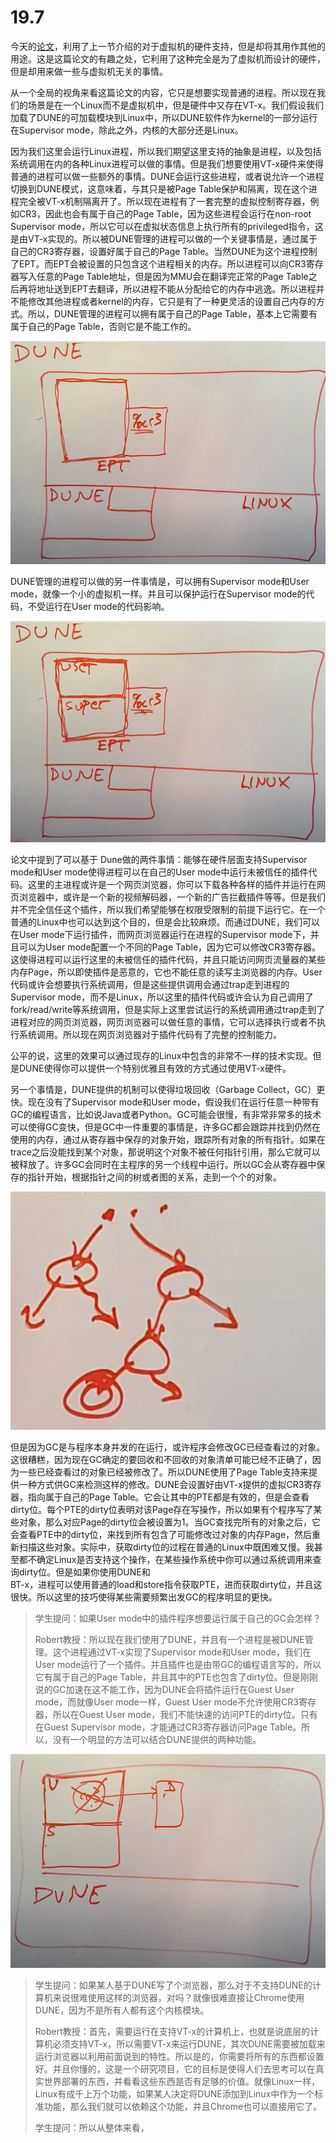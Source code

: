 # 19.7

今天的[论文](https://pdos.csail.mit.edu/6.828/2020/readings/belay-dune.pdf)，利用了上一节介绍的对于虚拟机的硬件支持，但是却将其用作其他的用途。这是这篇论文的有趣之处，它利用了这种完全是为了虚拟机而设计的硬件，但是却用来做一些与虚拟机无关的事情。

从一个全局的视角来看这篇论文的内容，它只是想要实现普通的进程。所以现在我们的场景是在一个Linux而不是虚拟机中，但是硬件中又存在VT-x。我们假设我们加载了DUNE的可加载模块到Linux中，所以DUNE软件作为kernel的一部分运行在Supervisor mode，除此之外，内核的大部分还是Linux。

因为我们这里会运行Linux进程，所以我们期望这里支持的抽象是进程，以及包括系统调用在内的各种Linux进程可以做的事情。但是我们想要使用VT-x硬件来使得普通的进程可以做一些额外的事情。DUNE会运行这些进程，或者说允许一个进程切换到DUNE模式，这意味着，与其只是被Page Table保护和隔离，现在这个进程完全被VT-x机制隔离开了。所以现在进程有了一套完整的虚拟控制寄存器，例如CR3，因此也会有属于自己的Page Table，因为这些进程会运行在non-root Supervisor mode，所以它可以在虚拟状态信息上执行所有的privileged指令，这是由VT-x实现的。所以被DUNE管理的进程可以做的一个关键事情是，通过属于自己的CR3寄存器，设置好属于自己的Page Table。当然DUNE为这个进程控制了EPT。而EPT会被设置的只包含这个进程相关的内存。所以进程可以向CR3寄存器写入任意的Page Table地址，但是因为MMU会在翻译完正常的Page Table之后再将地址送到EPT去翻译，所以进程不能从分配给它的内存中逃逸。所以进程并不能修改其他进程或者kernel的内存，它只是有了一种更灵活的设置自己内存的方式。所以，DUNE管理的进程可以拥有属于自己的Page Table，基本上它需要有属于自己的Page Table，否则它是不能工作的。

![](../.gitbook/assets/image%20%28747%29.png)

DUNE管理的进程可以做的另一件事情是，可以拥有Supervisor mode和User mode，就像一个小的虚拟机一样。并且可以保护运行在Supervisor mode的代码，不受运行在User mode的代码影响。

![](../.gitbook/assets/image%20%28749%29.png)

论文中提到了可以基于 Dune做的两件事情：能够在硬件层面支持Supervisor mode和User mode使得进程可以在自己的User mode中运行未被信任的插件代码。这里的主进程或许是一个网页浏览器，你可以下载各种各样的插件并运行在网页浏览器中，或许是一个新的视频解码器，一个新的广告拦截插件等等。但是我们并不完全信任这个插件，所以我们希望能够在权限受限制的前提下运行它。在一个普通的Linux中也可以达到这个目的，但是会比较麻烦。而通过DUNE，我们可以在User mode下运行插件，而网页浏览器运行在进程的Supervisor mode下，并且可以为User mode配置一个不同的Page Table，因为它可以修改CR3寄存器。这使得进程可以运行这里的未被信任的插件代码，并且只能访问网页流量器的某些内存Page，所以即使插件是恶意的，它也不能任意的读写主浏览器的内存。User代码或许会想要执行系统调用，但是这些提供调用会通过trap走到进程的Supervisor mode，而不是Linux，所以这里的插件代码或许会认为自己调用了fork/read/write等系统调用，但是实际上这里尝试运行的系统调用通过trap走到了进程对应的网页浏览器，网页浏览器可以做任意的事情，它可以选择执行或者不执行系统调用。所以现在网页浏览器对于插件代码有了完整的控制能力。

公平的说，这里的效果可以通过现存的Linux中包含的非常不一样的技术实现。但是DUNE使得你可以提供一个特别优雅且有效的方式通过使用VT-x硬件。

另一个事情是，DUNE提供的机制可以使得垃圾回收（Garbage Collect，GC）更快。现在没有了Supervisor mode和User mode，假设我们在运行任意一种带有GC的编程语言，比如说Java或者Python。GC可能会很慢，有非常非常多的技术可以使得GC变快，但是GC中一件重要的事情是，许多GC都会跟踪并找到仍然在使用的内存，通过从寄存器中保存的对象开始，跟踪所有对象的所有指针。如果在trace之后没能找到某个对象，那说明这个对象不被任何指针引用，那么它就可以被释放了。许多GC会同时在主程序的另一个线程中运行。所以GC会从寄存器中保存的指针开始，根据指针之间的树或者图的关系，走到一个个的对象。

![](../.gitbook/assets/image%20%28746%29.png)

但是因为GC是与程序本身并发的在运行，或许程序会修改GC已经查看过的对象。这很糟糕，因为现在GC确定的要回收和不回收的对象清单可能已经不正确了，因为一些已经查看过的对象已经被修改了。所以DUNE使用了Page Table支持来提供一种方式供GC来检测这样的修改。DUNE会设置好由VT-x提供的虚拟CR3寄存器，指向属于自己的Page Table。它会让其中的PTE都是有效的，但是会查看dirty位。每个PTE的dirty位表明对该Page存在写操作，所以如果有个程序写了某些对象，那么对应Page的dirty位会被设置为1。当GC查找完所有的对象之后，它会查看PTE中的dirty位，来找到所有包含了可能修改过对象的内存Page，然后重新扫描这些对象。实际中，获取dirty位的过程在普通的Linux中既困难又慢。我甚至都不确定Linux是否支持这个操作，在某些操作系统中你可以通过系统调用来查询dirty位。但是如果你使用DUNE和  
BT-x，进程可以使用普通的load和store指令获取PTE，进而获取dirty位，并且这很快。所以这里的技巧使得某些需要频繁出发GC的程序明显的更快。

> 学生提问：如果User mode中的插件程序想要运行属于自己的GC会怎样？
>
> Robert教授：所以现在我们使用了DUNE，并且有一个进程是被DUNE管理。这个进程通过VT-x实现了Supervisor mode和User mode，我们在User mode运行了一个插件。并且插件也是由带GC的编程语言写的，所以它有属于自己的Page Table，并且其中的PTE也包含了dirty位。但是刚刚说的GC加速在这不能工作，因为DUNE会将插件运行在Guest User mode，而就像User mode一样，Guest User mode不允许使用CR3寄存器，所以在Guest User mode，我们不能快速的访问PTE的dirty位。只有在Guest Supervisor mode，才能通过CR3寄存器访问Page Table。所以，没有一个明显的方法可以结合DUNE提供的两种功能。

![](../.gitbook/assets/image%20%28740%29.png)

> 学生提问：如果某人基于DUNE写了个浏览器，那么对于不支持DUNE的计算机来说很难使用这样的浏览器，对吗？就像很难直接让Chrome使用DUNE，因为不是所有人都有这个内核模块。
>
> Robert教授：首先，需要运行在支持VT-x的计算机上，也就是说底层的计算机必须支持VT-x，所以需要VT-x来运行DUNE，其次DUNE需要被加载来运行浏览器以利用前面说到的特性。所以是的，你需要将所有的东西都设置好。并且你懂的，这是一个研究项目，它的目标是使得人们去思考可以在真实世界部署的东西，并看看这些东西是否有足够的价值。就像Linux一样，Linux有成千上万个功能，如果某人决定将DUNE添加到Linux中作为一个标准功能，那么我们就可以依赖这个功能，并且Chrome也可以直接用它了。
>
> 学生提问：所以从整体来看，

